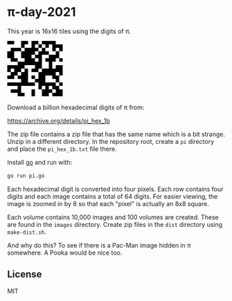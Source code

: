 # π-day-2021

This year is 16x16 tiles using the digits of π. 

![Tile 0](pi-00-0000.png)

Download a billion hexadecimal digits of π from:

https://archive.org/details/pi_hex_1b

The zip file contains a zip file that has the same name which is a bit strange. Unzip in a different directory. In the repository 
root, create a `pi` directory and place the `pi_hex_1b.txt` file there. 

Install [go](https://golang.org/dl/) and run with:

```bash
go run pi.go 
```

Each hexadecimal digit is converted into four pixels. Each row contains four digits and each image contains a total of 64 digits. For easier viewing, the image is zoomed in by 8 so that each "pixel" is actually an 8x8 square. 

Each volume contains 10,000 images and 100 volumes are created. These are found in the `images` directory. Create zip files in the `dist` directory using `make-dist.sh`. 

And why do this? To see if there is a Pac-Man image hidden in π somewhere. A Pooka would be nice too. 

## License

MIT

